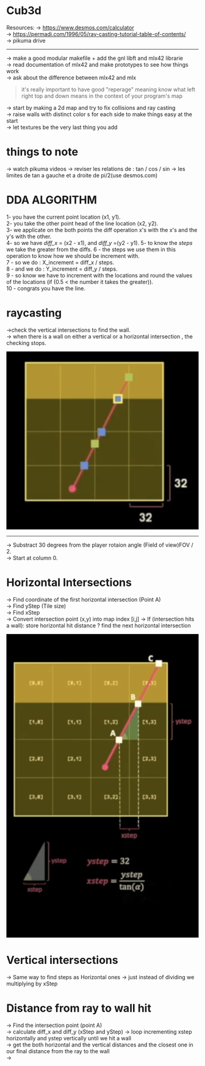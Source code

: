 # Cub3d
Resources:
 -> https://www.desmos.com/calculator  
 -> https://permadi.com/1996/05/ray-casting-tutorial-table-of-contents/  
 -> pikuma drive  
 **************

-> make a good modular makefile + add the gnl libft and mlx42 librarie  
-> read documentation of mlx42 and make prototypes to see how things work  
-> ask about the difference between mlx42 and mlx  

> it's really important to have good "reperage" meaning know what left right top and down means in the context of your program's map   

-> start by making a 2d map and try to fix collisions and ray casting  
-> raise walls with distinct color   s for each side to make things easy at the start  
-> let textures be the very last thing you add  

# things to note
 
-> watch pikuma videos
-> reviser les relations de : tan / cos / sin
-> les limites de tan a gauche et a droite de pi/2(use desmos.com)

# DDA ALGORITHM

1- you have the current point location (x1, y1).  
2- you take the other point head of the line location (x2, y2).  
3- we applicate on the both points the diff operation x's with the x's and the y's with the other.  
4- so we have *diff_x*  = (x2 - x1), and *diff_y* =(y2 - y1).
5- to know the *steps* we take the greater from the diffs.
6 -  the steps we use them in this operation to know how we should be increment with.  
7 - so we do :  X_increment = diff_x / steps.  
8 - and  we do :  Y_increment = diff_y / steps.  
9 - so know we have to increment with the locations and round the values of the locations (if (0.5 < the number it takes the greater)).  
10 - congrats you have the line.  

# raycasting

->check the vertical intersections to find the wall.  
-> when there is a wall on either a vertical or a horizontal intersection , the checking stops.  

![Alt text](<Screen Shot 2023-12-23 at 1.20.34 AM.png>)

*********************
-> Substract 30 degrees  from the player rotaion angle (Field of view)FOV / 2.  
-> Start at column 0.  
 # Horizontal Intersections  
  
-> Find coordinate of the first horizontal intersection (Point A)  
-> Find yStep (Tile size)  
-> Find xStep  
-> Convert intersection point (x,y) into map index [i,j]
-> If (intersection hits a wall): store horizontal hit distance ? find the next horizontal intersection  

![Alt text](Horzontal-inter.png)  

# Vertical intersections

-> Same way to find steps as Horizontal ones 
-> just instead of dividing we multiplying by xStep  

# Distance from ray to wall hit  

-> Find the intersection point (point A)  
-> calculate diff_x and diff_y (xStep and yStep)
-> loop incrementing xstep horizontally and ystep vertically until we hit a wall  
-> get the both horizontal and the vertical distances and the closest one in our final distance from the ray to the wall  
->  
